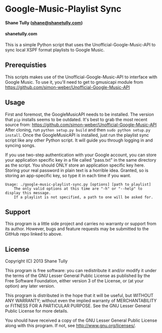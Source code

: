 # Google-Music-Playlist Sync
#### Shane Tully (shane@shanetully.com)
#### shanetully.com

This is a simple Python script that uses the Unofficial-Google-Music-API to sync local XSPF format playlists to Google Music.

## Prerequisties

This scripts makes use of the Unofficial-Google-Music-API to interface with Google Music. To use it, you'll need to get to gmusicapi module from https://github.com/simon-weber/Unofficial-Google-Music-API

## Usage

First and foremost, the GoogleMusicAPI needs to be installed. The version that `pip` installs seems to be outdated. It's best to grab the most recent source from: https://github.com/simon-weber/Unofficial-Google-Music-API
After cloning, run `python setup.py build` and then `sudo python setup.py install`.
Once the GoogleMusicAPI is installed, just run the playlist sync script like any other Python script. It will guide you through logging in and syncing songs.

If you use two-step authentication with your Google account, you can store your application specific key in a file called "pass.txt" in the same directory as the script. You should ONLY store an application specific key here. Storing your real password in plain text is a horrible idea. Granted, so is storing an app-specific key, so type it in each time if you want.

    Usage: ./google-music-playlist-sync.py [options] [path to playlist]
        The only valid options at this time are "-h" or "--help" to display this message.
        If a playlist is not specified, a path to one will be asked for.

## Support

This program is a little side project and carries no warranty or support
from its author. However, bugs and feature requests may be submitted to the GitHub repo
linked to above.


## License
Copyright (C) 2013 Shane Tully

This program is free software: you can redistribute it and/or modify
it under the terms of the GNU Lesser General Public License as published by
the Free Software Foundation, either version 3 of the License, or
(at your option) any later version.

This program is distributed in the hope that it will be useful,
but WITHOUT ANY WARRANTY; without even the implied warranty of
MERCHANTABILITY or FITNESS FOR A PARTICULAR PURPOSE.  See the
GNU Lesser General Public License for more details.

You should have received a copy of the GNU Lesser General Public License
along with this program.  If not, see <http://www.gnu.org/licenses/>.



